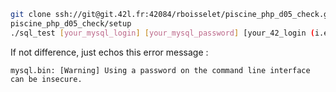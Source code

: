 ```bash
git clone ssh://git@git.42l.fr:42084/rboisselet/piscine_php_d05_check.git
piscine_php_d05_check/setup
./sql_test [your_mysql_login] [your_mysql_password] [your_42_login (i.e. 'rboissel')]
```

If not difference, just echos this error message :

```
mysql.bin: [Warning] Using a password on the command line interface can be insecure.
```
